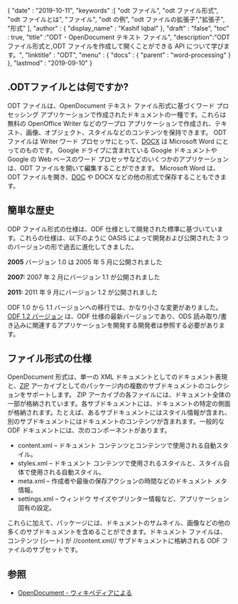 {
  "date" : "2019-10-11",
  "keywords" :[ "odt ファイル", "odt ファイル形式", "odt ファイルとは", "ファイル", "odt の例", "odt ファイルの拡張子","拡張子", "形式" ],
  "author" : {
    "display_name" : "Kashif Iqbal"
},
  "draft" : "false",
  "toc" : true,
  "title" :"ODT - OpenDocument テキスト ファイル",
  "description":"ODT ファイル形式と,ODT ファイルを作成して開くことができる API について学びます。",
  "linktitle" : "ODT",
  "menu" : {
    "docs" : {
      "parent" : "word-processing"
}
},
  "lastmod" : "2019-09-10"
}

## .ODTファイルとは何ですか?

ODT ファイルは、OpenDocument テキスト ファイル形式に基づくワード プロセッシング アプリケーションで作成されたドキュメントの一種です。これらは無料の OpenOffice Writer などのワープロ アプリケーションで作成され、テキスト、画像、オブジェクト、スタイルなどのコンテンツを保持できます。 ODT ファイルは Writer ワード プロセッサにとって、[DOCX](/word-processing/docx/) は Microsoft Word にとってのものです。 Google ドライブに含まれている Google ドキュメントや Google の Web ベースのワード プロセッサなどのいくつかのアプリケーションは、ODT ファイルを開いて編集することができます。 Microsoft Word は、ODT ファイルを開き、[DOC](/word-processing/doc/) や DOCX などの他の形式で保存することもできます。

## 簡単な歴史 ##

ODP ファイル形式の仕様は、ODF 仕様として開発された標準に基づいています。これらの仕様は、以下のように OASIS によって開発および公開された 3 つのバージョンの形で過去に進化してきました。

**2005** バージョン 1.0 は 2005 年 5 月に公開されました

**2007:** 2007 年 2 月にバージョン 1.1 が公開されました

**2011:** 2011 年 9 月にバージョン 1.2 が公開されました

ODF 1.0 から 1.1 バージョンへの移行では、かなり小さな変更がありました。 [ODF 1.2 バージョン](https://www.oasis-open.org/standards#opendocumentv1.2) は、ODF 仕様の最新バージョンであり、ODS 読み取り/書き込みに関連するアプリケーションを開発する開発者は参照する必要があります。

## ファイル形式の仕様 ##

OpenDocument 形式は、単一の XML ドキュメントとしてのドキュメント表現と、[ZIP](/compression/zip/) アーカイブとしてのパッケージ内の複数のサブドキュメントのコレクションをサポートします。 ZIP アーカイブの各ファイルには、ドキュメント全体の一部が格納されています。各サブドキュメントには、ドキュメントの特定の側面が格納されます。たとえば、あるサブドキュメントにはスタイル情報が含まれ、別のサブドキュメントにはドキュメントのコンテンツが含まれます。一般的な ODF ドキュメントには、次のコンポーネントがあります。

* content.xml – ドキュメント コンテンツとコンテンツで使用される自動スタイル。
* styles.xml – ドキュメント コンテンツで使用されるスタイルと、スタイル自体で使用される自動スタイル。
* meta.xml – 作成者や最後の保存アクションの時間などのドキュメント メタ情報。
* settings.xml – ウィンドウ サイズやプリンター情報など、アプリケーション固有の設定。

これらに加えて、パッケージには、ドキュメントのサムネイル、画像などの他の多くのサブドキュメントを含めることができます。ドキュメント ファイルは、コンテンツ (シート) が //content.xml// サブドキュメントに格納される ODF ファイルのサブセットです。

## 参照 ##

* [OpenDocument - ウィキペディアによる](https://en.wikipedia.org/wiki/OpenDocument)


